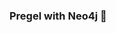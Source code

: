 ### Pregel with Neo4j 🚀



































































































































 







































































































